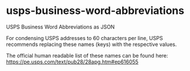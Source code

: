 # usps-business-word-abbreviations
USPS Business Word Abbreviations as JSON

For condensing USPS addresses to 60 characters per line, USPS recommends replacing these names (keys) with the respective values.

The official human readable list of these names can be found here: https://pe.usps.com/text/pub28/28apg.htm#ep616055

